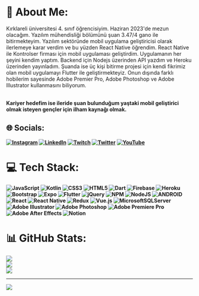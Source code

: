 # 💫 About Me:
Kırklareli üniversitesi 4. sınıf öğrencisiyim. Haziran 2023'de mezun olacağım. Yazılım mühendisliği bölümünü şuan 3.47/4 gano ile bitirmekteyim. Yazılım sektöründe mobil uygulama geliştiricisi olarak ilerlemeye karar verdim ve bu yüzden React Native öğrendim. React Native ile Kontrolser firması için mobil uygulaması geliştirdim. Uygulamanın her şeyini kendim yaptım. Backend için Nodejs üzerinden API yazdım ve Heroku üzerinden yayınladım. Şuanda ise üç kişi bitirme projesi için kendi fikrimiz olan mobil uygulamayı Flutter ile geliştirmekteyiz. Onun dışında farklı hobilerim sayesinde Adobe Premier Pro, Adobe Photoshop ve Adobe Illustrator kullanmasını biliyorum.

<br><b>Kariyer hedefim ise ileride şuan bulunduğum yaştaki mobil geliştirici olmak isteyen gençler için ilham kaynağı olmak.<b/>


## 🌐 Socials:
[![Instagram](https://img.shields.io/badge/Instagram-%23E4405F.svg?logo=Instagram&logoColor=white)](https://instagram.com/umutcakmak1) [![LinkedIn](https://img.shields.io/badge/LinkedIn-%230077B5.svg?logo=linkedin&logoColor=white)](https://linkedin.com/in/umutcakmak1) [![Twitch](https://img.shields.io/badge/Twitch-%239146FF.svg?logo=Twitch&logoColor=white)](https://twitch.tv/umutcakmak) [![Twitter](https://img.shields.io/badge/Twitter-%231DA1F2.svg?logo=Twitter&logoColor=white)](https://twitter.com/umutcakmaks) [![YouTube](https://img.shields.io/badge/YouTube-%23FF0000.svg?logo=YouTube&logoColor=white)](https://youtube.com/@umutcakmak) 

# 💻 Tech Stack:
![JavaScript](https://img.shields.io/badge/javascript-%23323330.svg?style=plastic&logo=javascript&logoColor=%23F7DF1E) ![Kotlin](https://img.shields.io/badge/kotlin-%230095D5.svg?style=plastic&logo=kotlin&logoColor=white) ![CSS3](https://img.shields.io/badge/css3-%231572B6.svg?style=plastic&logo=css3&logoColor=white) ![HTML5](https://img.shields.io/badge/html5-%23E34F26.svg?style=plastic&logo=html5&logoColor=white) ![Dart](https://img.shields.io/badge/dart-%230175C2.svg?style=plastic&logo=dart&logoColor=white) ![Firebase](https://img.shields.io/badge/firebase-%23039BE5.svg?style=plastic&logo=firebase) ![Heroku](https://img.shields.io/badge/heroku-%23430098.svg?style=plastic&logo=heroku&logoColor=white) ![Bootstrap](https://img.shields.io/badge/bootstrap-%23563D7C.svg?style=plastic&logo=bootstrap&logoColor=white) ![Expo](https://img.shields.io/badge/expo-1C1E24?style=plastic&logo=expo&logoColor=#D04A37) ![Flutter](https://img.shields.io/badge/Flutter-%2302569B.svg?style=plastic&logo=Flutter&logoColor=white) ![jQuery](https://img.shields.io/badge/jquery-%230769AD.svg?style=plastic&logo=jquery&logoColor=white) ![NPM](https://img.shields.io/badge/NPM-%23000000.svg?style=plastic&logo=npm&logoColor=white) ![NodeJS](https://img.shields.io/badge/node.js-6DA55F?style=plastic&logo=node.js&logoColor=white) ![ANDROID](https://img.shields.io/badge/android-%2320232a.svg?style=plastic&logo=android&logoColor=%a4c639) ![React](https://img.shields.io/badge/react-%2320232a.svg?style=plastic&logo=react&logoColor=%2361DAFB) ![React Native](https://img.shields.io/badge/react_native-%2320232a.svg?style=plastic&logo=react&logoColor=%2361DAFB) ![Redux](https://img.shields.io/badge/redux-%23593d88.svg?style=plastic&logo=redux&logoColor=white) ![Vue.js](https://img.shields.io/badge/vuejs-%2335495e.svg?style=plastic&logo=vuedotjs&logoColor=%234FC08D) ![MicrosoftSQLServer](https://img.shields.io/badge/Microsoft%20SQL%20Sever-CC2927?style=plastic&logo=microsoft%20sql%20server&logoColor=white) ![Adobe Illustrator](https://img.shields.io/badge/adobeillustrator-%23FF9A00.svg?style=plastic&logo=adobeillustrator&logoColor=white) ![Adobe Photoshop](https://img.shields.io/badge/adobephotoshop-%2331A8FF.svg?style=plastic&logo=adobephotoshop&logoColor=white) ![Adobe Premiere Pro](https://img.shields.io/badge/Adobe%20Premiere%20Pro-9999FF.svg?style=plastic&logo=Adobe%20Premiere%20Pro&logoColor=white) ![Adobe After Effects](https://img.shields.io/badge/Adobe%20After%20Effects-9999FF.svg?style=plastic&logo=Adobe%20After%20Effects&logoColor=white) ![Notion](https://img.shields.io/badge/Notion-%23000000.svg?style=plastic&logo=notion&logoColor=white)
# 📊 GitHub Stats:
![](https://github-readme-stats.vercel.app/api?username=umutcakmaks&theme=dark&hide_border=false&include_all_commits=false&count_private=false)<br/>
![](https://github-readme-streak-stats.herokuapp.com/?user=umutcakmaks&theme=dark&hide_border=false)<br/>
![](https://github-readme-stats.vercel.app/api/top-langs/?username=umutcakmaks&theme=dark&hide_border=false&include_all_commits=false&count_private=false&layout=compact)

---
[![](https://visitcount.itsvg.in/api?id=umutcakmaks&icon=0&color=6)](https://visitcount.itsvg.in)

<!-- Proudly created with GPRM ( https://gprm.itsvg.in ) -->
